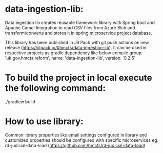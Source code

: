 # data-ingestion-lib:
Data ingestion lib creates reusable framework library with Spring boot and Apache Camel Integration to read CSV files from Azure Blob
and transform/converts and stores it in spring microservice project database.

This library has been published in Jit Pack with git push actions on new release (https://jitpack.io/#hmcts/data-ingestion-lib).
It can be used in respective projects as gradle dependency like below
compile group: 'uk.gov.hmcts.reform', name: 'data-ingestion-lib', version: '0.2.5'

# To build the project in local execute the following command:
./gradlew build 


# How to use library:
Common library properties like email settings configured in library and customized properties should be configured with specific 
microservices eg. rd-judicial-data-load (https://github.com/hmcts/rd-judicial-data-load)





